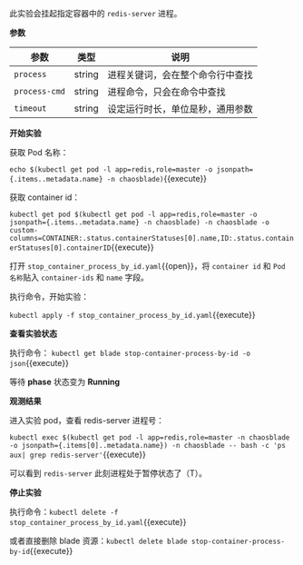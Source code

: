 此实验会挂起指定容器中的 `redis-server` 进程。

**参数**

| 参数 | 类型 | 说明 |
| --- | --- | --- |
| `process` | string | 进程关键词，会在整个命令行中查找 |
| `process-cmd` | string | 进程命令，只会在命令中查找 |
| `timeout` | string | 设定运行时长，单位是秒，通用参数|

**开始实验**

获取 Pod 名称：

`echo $(kubectl get pod -l app=redis,role=master -o jsonpath={.items..metadata.name} -n chaosblade)`{{execute}}

获取 container id：

`kubectl get pod $(kubectl get pod -l app=redis,role=master -o jsonpath={.items..metadata.name} -n chaosblade) -n chaosblade -o custom-columns=CONTAINER:.status.containerStatuses[0].name,ID:.status.containerStatuses[0].containerID`{{execute}}

打开 `stop_container_process_by_id.yaml`{{open}}，将 `container id` 和 `Pod 名称`贴入 `container-ids` 和 `name` 字段。

执行命令，开始实验：

`kubectl apply -f stop_container_process_by_id.yaml`{{execute}}

**查看实验状态**

执行命令： `kubectl get blade stop-container-process-by-id -o json`{{execute}}

等待 **phase** 状态变为 **Running**

**观测结果**

进入实验 pod，查看 redis-server 进程号：

`kubectl exec $(kubectl get pod -l app=redis,role=master -n chaosblade -o jsonpath={.items[0]..metadata.name}) -n chaosblade -- bash -c 'ps aux| grep redis-server'`{{execute}}

可以看到 `redis-server` 此刻进程处于暂停状态了（T）。

**停止实验**

执行命令：`kubectl delete -f stop_container_process_by_id.yaml`{{execute}}

或者直接删除 blade 资源：`kubectl delete blade stop-container-process-by-id`{{execute}}
